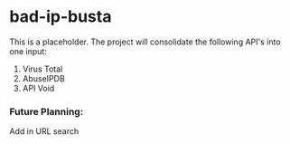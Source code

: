 # bad-ip-busta

This is a placeholder. The project will consolidate the following API's into one input:
1. Virus Total
2. AbuseIPDB
3. API Void

### Future Planning:
Add in URL search
